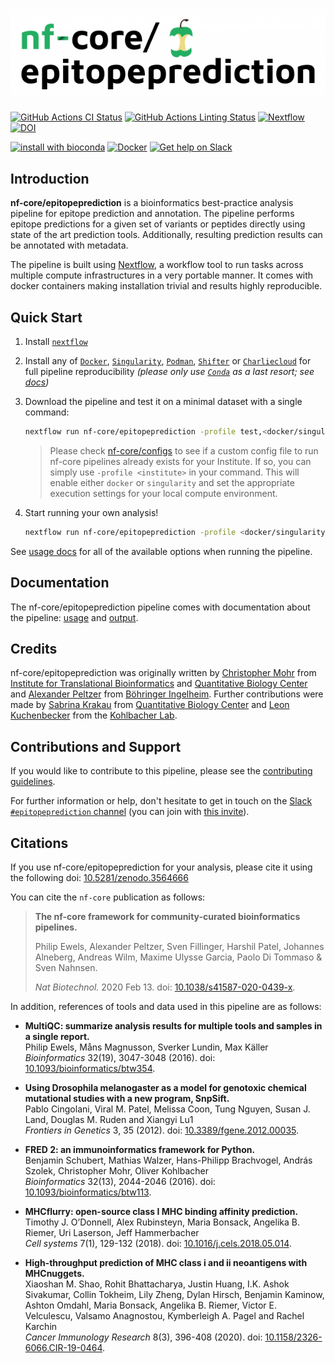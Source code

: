 # ![nf-core/epitopeprediction](docs/images/nf-core-epitopeprediction_logo.png)

[![GitHub Actions CI Status](https://github.com/nf-core/epitopeprediction/workflows/nf-core%20CI/badge.svg)](https://github.com/nf-core/epitopeprediction/actions)
[![GitHub Actions Linting Status](https://github.com/nf-core/epitopeprediction/workflows/nf-core%20linting/badge.svg)](https://github.com/nf-core/epitopeprediction/actions)
[![Nextflow](https://img.shields.io/badge/nextflow-%E2%89%A520.04.0-brightgreen.svg)](https://www.nextflow.io/)
[![DOI](https://zenodo.org/badge/DOI/10.5281/zenodo.3564666.svg)](https://doi.org/10.5281/zenodo.3564666)

[![install with bioconda](https://img.shields.io/badge/install%20with-bioconda-brightgreen.svg)](https://bioconda.github.io/)
[![Docker](https://img.shields.io/docker/automated/nfcore/epitopeprediction.svg)](https://hub.docker.com/r/nfcore/epitopeprediction)
[![Get help on Slack](http://img.shields.io/badge/slack-nf--core%20%23epitopeprediction-4A154B?logo=slack)](https://nfcore.slack.com/channels/epitopeprediction)

## Introduction

**nf-core/epitopeprediction** is a bioinformatics best-practice analysis pipeline for epitope prediction and annotation. The pipeline performs epitope predictions for a given set of variants or peptides directly using state of the art prediction tools. Additionally, resulting prediction results can be annotated with metadata.

The pipeline is built using [Nextflow](https://www.nextflow.io), a workflow tool to run tasks across multiple compute infrastructures in a very portable manner. It comes with docker containers making installation trivial and results highly reproducible.

## Quick Start

1. Install [`nextflow`](https://nf-co.re/usage/installation)

2. Install any of [`Docker`](https://docs.docker.com/engine/installation/), [`Singularity`](https://www.sylabs.io/guides/3.0/user-guide/), [`Podman`](https://podman.io/), [`Shifter`](https://nersc.gitlab.io/development/shifter/how-to-use/) or [`Charliecloud`](https://hpc.github.io/charliecloud/) for full pipeline reproducibility _(please only use [`Conda`](https://conda.io/miniconda.html) as a last resort; see [docs](https://nf-co.re/usage/configuration#basic-configuration-profiles))_

3. Download the pipeline and test it on a minimal dataset with a single command:

    ```bash
    nextflow run nf-core/epitopeprediction -profile test,<docker/singularity/podman/shifter/charliecloud/conda/institute>
    ```

    > Please check [nf-core/configs](https://github.com/nf-core/configs#documentation) to see if a custom config file to run nf-core pipelines already exists for your Institute. If so, you can simply use `-profile <institute>` in your command. This will enable either `docker` or `singularity` and set the appropriate execution settings for your local compute environment.

4. Start running your own analysis!

    ```bash
    nextflow run nf-core/epitopeprediction -profile <docker/singularity/conda/institute> --input '*.vcf.gz' --genome GRCh37
    ```

See [usage docs](https://nf-co.re/epitopeprediction/usage) for all of the available options when running the pipeline.

## Documentation

The nf-core/epitopeprediction pipeline comes with documentation about the pipeline: [usage](https://nf-co.re/epitopeprediction/usage) and [output](https://nf-co.re/epitopeprediction/output).

<!-- TODO nf-core: Add a brief overview of what the pipeline does and how it works -->

## Credits

nf-core/epitopeprediction was originally written by [Christopher Mohr](https://github.com/christopher-mohr) from [Institute for Translational Bioinformatics](https://kohlbacherlab.org/team_tbi/) and [Quantitative Biology Center](https://uni-tuebingen.de/forschung/forschungsinfrastruktur/zentrum-fuer-quantitative-biologie-qbic/) and [Alexander Peltzer](https://github.com/apeltzer) from [Böhringer Ingelheim](https://www.boehringer-ingelheim.de). Further contributions were made by [Sabrina Krakau](https://github.com/skrakau) from [Quantitative Biology Center](https://uni-tuebingen.de/forschung/forschungsinfrastruktur/zentrum-fuer-quantitative-biologie-qbic/) and [Leon Kuchenbecker](https://github.com/lkuchenb) from the [Kohlbacher Lab](https://kohlbacherlab.org/).

## Contributions and Support

If you would like to contribute to this pipeline, please see the [contributing guidelines](.github/CONTRIBUTING.md).

For further information or help, don't hesitate to get in touch on the [Slack `#epitopeprediction` channel](https://nfcore.slack.com/channels/epitopeprediction) (you can join with [this invite](https://nf-co.re/join/slack)).

## Citations

If you use  nf-core/epitopeprediction for your analysis, please cite it using the following doi: [10.5281/zenodo.3564666](https://doi.org/10.5281/zenodo.3564666)

You can cite the `nf-core` publication as follows:

> **The nf-core framework for community-curated bioinformatics pipelines.**
>
> Philip Ewels, Alexander Peltzer, Sven Fillinger, Harshil Patel, Johannes Alneberg, Andreas Wilm, Maxime Ulysse Garcia, Paolo Di Tommaso & Sven Nahnsen.
>
> _Nat Biotechnol._ 2020 Feb 13. doi: [10.1038/s41587-020-0439-x](https://dx.doi.org/10.1038/s41587-020-0439-x).

In addition, references of tools and data used in this pipeline are as follows:

* **MultiQC: summarize analysis results for multiple tools and samples in a single report.**\
    Philip Ewels, Måns Magnusson, Sverker Lundin, Max Käller\
    _Bioinformatics_ 32(19), 3047-3048 (2016). doi: [10.1093/bioinformatics/btw354](https://dx.doi.org/10.1093/bioinformatics/btw354).

* **Using Drosophila melanogaster as a model for genotoxic chemical mutational studies with a new program, SnpSift.**\
    Pablo Cingolani, Viral M. Patel, Melissa Coon, Tung Nguyen, Susan J. Land, Douglas M. Ruden and Xiangyi Lu1\
    _Frontiers in Genetics_ 3, 35 (2012). doi: [10.3389/fgene.2012.00035](https://dx.doi.org/10.3389/fgene.2012.00035).

* **FRED 2: an immunoinformatics framework for Python.**\
    Benjamin Schubert, Mathias Walzer, Hans-Philipp Brachvogel, András Szolek, Christopher Mohr, Oliver Kohlbacher\
    _Bioinformatics_ 32(13), 2044-2046 (2016). doi: [10.1093/bioinformatics/btw113](https://dx.doi.org/10.1093/bioinformatics/btw113).

* **MHCflurry: open-source class I MHC binding affinity prediction.**\
    Timothy J. O’Donnell, Alex Rubinsteyn, Maria Bonsack, Angelika B. Riemer, Uri Laserson, Jeff Hammerbacher\
    _Cell systems_ 7(1), 129-132 (2018). doi: [10.1016/j.cels.2018.05.014](https://dx.doi.org/10.1016/j.cels.2018.05.014).

* **High-throughput prediction of MHC class i and ii neoantigens with MHCnuggets.**\
    Xiaoshan M. Shao, Rohit Bhattacharya, Justin Huang, I.K. Ashok Sivakumar, Collin Tokheim, Lily Zheng, Dylan Hirsch, Benjamin Kaminow, Ashton Omdahl, Maria Bonsack, Angelika B. Riemer, Victor E. Velculescu, Valsamo Anagnostou, Kymberleigh A. Pagel and Rachel Karchin\
    _Cancer Immunology Research_ 8(3), 396-408 (2020). doi: [10.1158/2326-6066.CIR-19-0464](https://dx.doi.org/10.1158/2326-6066.CIR-19-0464).
